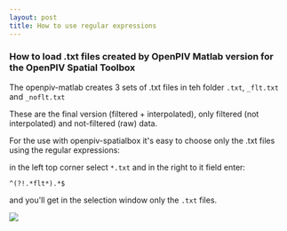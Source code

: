 ```yaml
---
layout: post
title: How to use regular expressions
---
```


### How to load .txt files created by OpenPIV Matlab version for the OpenPIV Spatial Toolbox

The openpiv-matlab creates 3 sets of .txt files in teh folder ```.txt```, ```_flt.txt``` and ```_noflt.txt```

These are the final version (filtered + interpolated), only filtered (not interpolated) and not-filtered (raw) data. 

For the use with openpiv-spatialbox it's easy to choose only the .txt files using the regular expressions:

in the left top corner select ```*.txt``` and in the right to it field enter: 

    ^(?!.*flt*).*$
    
and you'll get in the selection window only the ```.txt``` files. 


<img src="https://dl.dropboxusercontent.com/u/5266698/openpiv-spatialbox-regular-expression.png">
